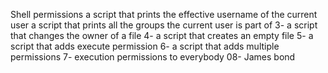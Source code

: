 Shell permissions
a script that prints the effective username of the current user
a script that prints all the groups the current user is part of
3- a script that changes the owner of a file
4- a script that creates an empty file
5- a script that adds execute permission
6- a script that adds multiple permissions
7- execution permissions to everybody
08- James bond
